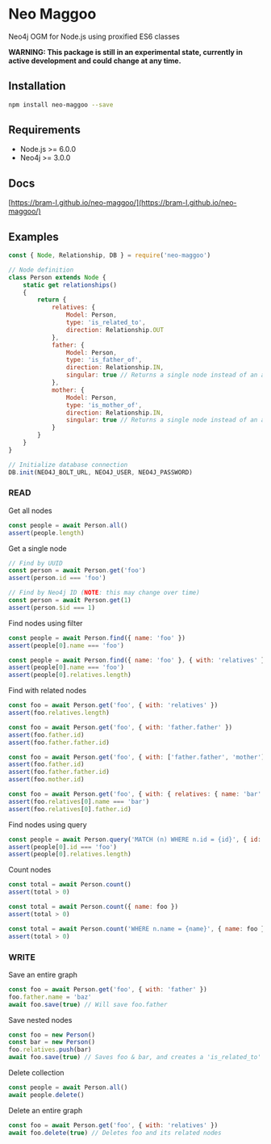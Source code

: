 # Neo Maggoo

Neo4j OGM for Node.js using proxified ES6 classes

**WARNING: This package is still in an experimental state, currently in active development and could change at any time.**

## Installation

```sh
npm install neo-maggoo --save
```


## Requirements
- Node.js >= 6.0.0
- Neo4j >= 3.0.0


## Docs

[https://bram-l.github.io/neo-maggoo/](https://bram-l.github.io/neo-maggoo/)


## Examples

```js
const { Node, Relationship, DB } = require('neo-maggoo')

// Node definition
class Person extends Node {
    static get relationships()
    {
        return {
            relatives: {
                Model: Person,
                type: 'is_related_to',
                direction: Relationship.OUT
            },
            father: {
                Model: Person,
                type: 'is_father_of',
                direction: Relationship.IN,
                singular: true // Returns a single node instead of an array
            },
            mother: {
                Model: Person,
                type: 'is_mother_of',
                direction: Relationship.IN,
                singular: true // Returns a single node instead of an array
            }
        }
    }
}

// Initialize database connection
DB.init(NEO4J_BOLT_URL, NEO4J_USER, NEO4J_PASSWORD)
```


### READ

Get all nodes
```js
const people = await Person.all()
assert(people.length)
```

Get a single node
```js
// Find by UUID
const person = await Person.get('foo')
assert(person.id === 'foo')
```
```js
// Find by Neo4j ID (NOTE: this may change over time)
const person = await Person.get(1)
assert(person.$id === 1)
```

Find nodes using filter
```js
const people = await Person.find({ name: 'foo' })
assert(people[0].name === 'foo')
```
```js
const people = await Person.find({ name: 'foo' }, { with: 'relatives' })
assert(people[0].name === 'foo')
assert(people[0].relatives.length)
```

Find with related nodes
```js
const foo = await Person.get('foo', { with: 'relatives' })
assert(foo.relatives.length)
```
```js
const foo = await Person.get('foo', { with: 'father.father' })
assert(foo.father.id)
assert(foo.father.father.id)
```
```js
const foo = await Person.get('foo', { with: ['father.father', 'mother'] })
assert(foo.father.id)
assert(foo.father.father.id)
assert(foo.mother.id)
```
```js
const foo = await Person.get('foo', { with: { relatives: { name: 'bar' }, 'relatives.father': true } })
assert(foo.relatives[0].name === 'bar')
assert(foo.relatives[0].father.id)
```

Find nodes using query
```js
const people = await Person.query('MATCH (n) WHERE n.id = {id}', { id: foo }, { with: 'relatives' })
assert(people[0].id === 'foo')
assert(people[0].relatives.length)
```

Count nodes
```js
const total = await Person.count()
assert(total > 0)
```
```js
const total = await Person.count({ name: foo })
assert(total > 0)
```
```js
const total = await Person.count('WHERE n.name = {name}', { name: foo })
assert(total > 0)
```

### WRITE

Save an entire graph
```js
const foo = await Person.get('foo', { with: 'father' })
foo.father.name = 'baz'
await foo.save(true) // Will save foo.father
```

Save nested nodes
```js
const foo = new Person()
const bar = new Person()
foo.relatives.push(bar)
await foo.save(true) // Saves foo & bar, and creates a 'is_related_to' relationship
```

Delete collection
```js
const people = await Person.all()
await people.delete()
```

Delete an entire graph
```js
const foo = await Person.get('foo', { with: 'relatives' })
await foo.delete(true) // Deletes foo and its related nodes
```
